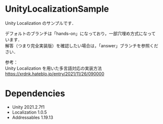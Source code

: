 # UnityLocalizationSample

Unity Localization のサンプルです．</br>

デフォルトのブランチは「hands-on」になっており，一部穴埋め方式になっています．</br>
解答（つまり完全実装版）を確認したい場合は，「answer」ブランチを参照ください．</br>

参考：</br>
Unity Localization を用いた多言語対応の実装方法
https://xrdnk.hateblo.jp/entry/2021/11/26/090000

# Dependencies

- Unity 2021.2.7f1
- Localization 1.0.5
- Addressables 1.19.13
